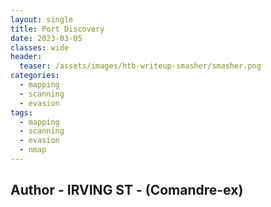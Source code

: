 ```yaml
---
layout: single
title: Port Discovery
date: 2023-03-05
classes: wide
header:
  teaser: /assets/images/htb-writeup-smasher/smasher.png
categories:
  - mapping
  - scanning
  - evasion
tags:
  - mapping
  - scanning
  - evasion
  - nmap  
---
```

## Author  -  IRVING ST  -  (Comandre-ex)